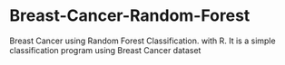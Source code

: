 # Breast-Cancer-Random-Forest
Breast Cancer using Random Forest Classification. with R. It is a simple classification program using Breast Cancer dataset
